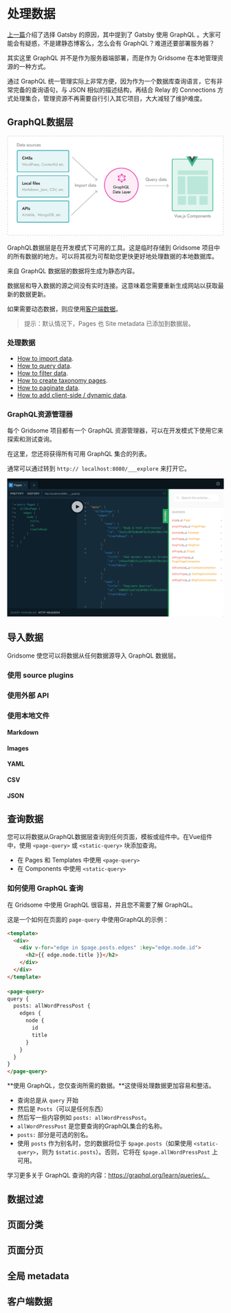 # 处理数据

[上一篇](https://blog.crimx.com/2019/04/18/搭建-gatsby-博客一：为什么选-gatsby/)介绍了选择 Gatsby 的原因，其中提到了 Gatsby 使用 GraphQL 。大家可能会有疑惑，不是建静态博客么，怎么会有 GraphQL？难道还要部署服务器？

其实这里 GraphQL 并不是作为服务器端部署，而是作为 Gridsome 在本地管理资源的一种方式。

通过 GraphQL 统一管理实际上非常方便，因为作为一个数据库查询语言，它有非常完备的查询语句，与 JSON 相似的描述结构，再结合 Relay 的 Connections 方式处理集合，管理资源不再需要自行引入其它项目，大大减轻了维护难度。

## GraphQL数据层

![Import data](assets/import-data.eb9be63.3e0083b3c8c40a300ab593b006f88025.png)

GraphQL数据层是在开发模式下可用的工具。这是临时存储到 Gridsome 项目中的所有数据的地方。可以将其视为可帮助您更快更好地处理数据的本地数据库。

来自 GraphQL 数据层的数据将生成为静态内容。

数据层和导入数据的源之间没有实时连接。这意味着您需要重新生成网站以获取最新的数据更新。

如果需要动态数据，则应使用[客户端数据](https://gridsome.org/docs/client-side-data/)。

> 提示：默认情况下，Pages 也 Site metadata 已添加到数据层。



### 处理数据

- [How to import data](https://gridsome.org/docs/fetching-data/).
- [How to query data](https://gridsome.org/docs/querying-data/).
- [How to filter data](https://gridsome.org/docs/filtering-data/).
- [How to create taxonomy pages](https://gridsome.org/docs/taxonomies/).
- [How to paginate data](https://gridsome.org/docs/pagination/).
- [How to add client-side / dynamic data](https://gridsome.org/docs/client-side-data/).

### GraphQL资源管理器

每个 Gridsome 项目都有一个 GraphQL 资源管理器，可以在开发模式下使用它来探索和测试查询。

在这里，您还将获得所有可用 GraphQL 集合的列表。

通常可以通过转到 `http:// localhost:8080/___explore` 来打开它。

![graphql-explorer](assets/graphql-explorer.4030e6b.21e0efa2e65d5dd41fd0f3d68d76b5cd.png)



## 导入数据

Gridsome 使您可以将数据从任何数据源导入 GraphQL 数据层。

### 使用 source plugins

### 使用外部 API

### 使用本地文件

#### Markdown

#### Images

#### YAML

#### CSV

#### JSON



## 查询数据

您可以将数据从GraphQL数据层查询到任何页面，模板或组件中。在Vue组件中，使用 `<page-query>` 或 `<static-query>` 块添加查询。

- 在 Pages 和 Templates 中使用 `<page-query>`
- 在 Components 中使用 `<static-query>`

### 如何使用 GraphQL 查询

在 Gridsome 中使用 GraphQL 很容易，并且您不需要了解 GraphQL。

这是一个如何在页面的 `page-query` 中使用GraphQL的示例：

```html
<template>
  <div>
    <div v-for="edge in $page.posts.edges" :key="edge.node.id">
      <h2>{{ edge.node.title }}</h2>
    </div>
  </div>
</template>

<page-query>
query {
  posts: allWordPressPost {
    edges {
      node {
        id
        title
      }
    }
  }
}
</page-query>
```

**使用 GraphQL，您仅查询所需的数据。**这使得处理数据更加容易和整洁。

- 查询总是从 `query` 开始
- 然后是 `Posts`（可以是任何东西）
- 然后写一些内容例如 `posts: allWordPressPost`。
- `allWordPressPost` 是您要查询的GraphQL集合的名称。 
- `posts:` 部分是可选的别名。
- 使用 `posts` 作为别名时，您的数据将位于 `$page.posts`（如果使用 `<static-query>`，则为 `$static.posts`）。否则，它将在 `$page.allWordPressPost` 上可用。

学习更多关于 GraphQL 查询的内容：https://graphql.org/learn/queries/。



## 数据过滤

## 页面分类

## 页面分页

## 全局 metadata

## 客户端数据

